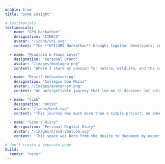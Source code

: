 ```yaml
---
enable: true
title: "Some Insight"

# Testimonials
testimonials:
  - name: "GPU Hackathon"
    designation: "CINECA"
    avatar: "/icons/uni.svg"
    content: "The **EPICURE Hackathon** brought together developers, researchers, and enthusiasts from across Europe to dive deep into the world of **GPU programming and high-performance computing**."

  - name: "Mountain & Fauna Lover"
    designation: "Personal Brand"
    avatar: "/images/montagna.png"
    content: "Where I share my passion for nature, wildlife, and the captivating landscapes of mountain regions.Whether you’re a fellow nature enthusiast or just stopping by for some visual serenity."

  - name: "Brazil Volounteering"
    designation: "Collegio Don Mazza"
    avatar: "/images/avatar-sm.png"
    content: "An unforgettable journey that led me to discover not only a country rich in culture, but also the daily challenges faced by people in vulnerable situations.."

  - name: "CLab"
    designation: "UniVR"
    avatar: "/icons/book.svg"
    content: "This journey was much more than a simple project: an adventure, exciting challenge that allowed me to explore new skills, face real obstacles and create concrete ideas."
  
  - name: "Simo's Diary"
    designation: "Personal Digital Diary"
    avatar: "/images/brand-youtube.svg"
    content: "This space was born from the desire to document my experiences in an authentic and transparent way, showing you trips, adventures and much more."

# don't create a separate page
build:
  render: "never"
---
```

